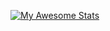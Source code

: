 [![My Awesome Stats](https://awesome-github-stats.azurewebsites.net/user-stats/xKliment?cardType=level&theme=gruvbox&Ring=CCAC00&Border=FFD700&Text=FFFFFF)](https://git.io/awesome-stats-card)

